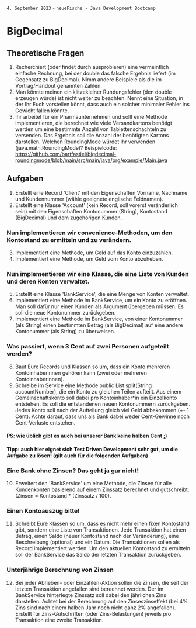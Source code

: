 `4. September 2023` - `neueFische - Java Development Bootcamp`

# BigDecimal
## Theoretische Fragen
1. Recherchiert (oder findet durch ausprobieren) eine vermeintlich einfache Rechnung, bei der double das falsche Ergebnis liefert (im Gegensatz zu BigDecimal). Nimm andere Beispiele als die im Vortrag/Handout genannten Zahlen.
2. Man könnte meinen ein klitzekleiner Rundungsfehler (den double erzeugen würde) ist nicht weiter zu beachten. Nennt eine Situation, in der Ihr Euch vorstellen könnt, dass auch ein solcher minimaler Fehler ins Gewicht fallen könnte.
3. Ihr arbeitet für ein Pharmaunternehmen und sollt eine Methode implementieren, die berechnet wie viele Versandkartons benötigt werden um eine bestimmte Anzahl von Tablettenschachteln zu versenden. Das Ergebnis soll die Anzahl der benötigten Kartons darstellen. Welchen RoundingMode würdet Ihr verwenden (java.math.RoundingMode)? Beispielcode: https://github.com/bartfastiel/bigdecimal-roundingmode/blob/main/src/main/java/org/example/Main.java

## Aufgaben
1. Erstellt eine Record 'Client' mit den Eigenschaften Vorname, Nachname und Kundennummer (wähle geeignete englische Feldnamen).
2. Erstellt eine Klasse 'Account' (kein Record, soll vorerst veränderlich sein) mit den Eigenschaften Kontonummer (String), Kontostand (BigDecimal) und dem zugehörigen Kunden.
### Nun implementieren wir convenience-Methoden, um den Kontostand zu ermitteln und zu verändern.
3. Implementiert eine Methode, um Geld auf das Konto einzuzahlen.
4. Implementiert eine Methode, um Geld vom Konto abzuheben.
### Nun implementieren wir eine Klasse, die eine Liste von Kunden und deren Konten verwaltet.
5. Erstellt eine Klasse 'BankService', die eine Menge von Konten verwaltet.
6. Implementiert eine Methode im BankService, um ein Konto zu eröffnen. Man soll dafür nur einen Kunden als Argument übergeben müssen. Es soll die neue Kontonummer zurückgeben.
7. Implementiert eine Methode im BankService, von einer Kontonummer (als String) einen bestimmten Betrag (als BigDecimal) auf eine andere Kontonummer (als String) zu überweisen.
### Was passiert, wenn 3 Cent auf zwei Personen aufgeteilt werden?
8. Baut Eure Records und Klassen so um, dass ein Konto mehreren Kontoinhaberinnen gehören kann (zwei oder mehreren Kontoinhaberinnen).
9. Schreibe im Service eine Methode public List<String> split(String accountNumber), die ein Konto zu gleichen Teilen aufteilt. Aus einem Gemeinschaftskonto soll dabei pro Kontoinhaber*in ein Einzelkonto entstehen. Es soll die entstandenen neuen Kontonummern zurückgeben. Jedes Konto soll nach der Aufteilung gleich viel Geld abbekommen (+- 1 Cent). Achte darauf, dass uns als Bank dabei weder Cent-Gewinne noch Cent-Verluste entstehen.
#### PS: wie üblich gibt es auch bei unserer Bank keine halben Cent ;)
#### Tipp: auch hier eignet sich Test Driven Development sehr gut, um die Aufgabe zu lösen! (gilt auch für die folgenden Aufgaben)
### Eine Bank ohne Zinsen? Das geht ja gar nicht!
10. Erweitert den 'BankService' um eine Methode, die Zinsen für alle Kundenkonten basierend auf einem Zinssatz berechnet und gutschreibt. (Zinsen = Kontostand * (Zinssatz / 100).
### Einen Kontoauszug bitte!
11. Schreibt Eure Klassen so um, dass es nicht mehr einen fixen Kontostand gibt, sondern eine Liste von Transaktionen. Jede Transaktion hat einen Betrag, einen Saldo (neuer Kontostand nach der Veränderung), eine Beschreibung (optional) und ein Datum. Die Transaktionen sollen als Record implementiert werden. Um den aktuellen Kontostand zu ermitteln soll der BankService das Saldo der letzten Transaktion zurückgeben.
### Unterjährige Berechnung von Zinsen
12. Bei jeder Abheben- oder Einzahlen-Aktion sollen die Zinsen, die seit der letzten Transaktion angefallen sind berechnet werden. Der im BankService hinterlegte Zinssatz soll dabei den jährlichen Zins darstellen. Achtet bei der Berechnung auf den Zinseszinseffekt (bei 4% Zins sind nach einem halben Jahr noch nicht ganz 2% angefallen). Erstellt für Zins-Gutschriften (oder Zins-Belastungen) jeweils pro Transaktion eine zweite Transaktion.


